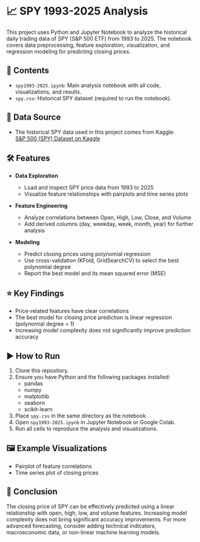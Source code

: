 # 📈 SPY 1993-2025 Analysis

This project uses Python and Jupyter Notebook to analyze the historical daily trading data of SPY (S&P 500 ETF) from 1993 to 2025. The notebook covers data preprocessing, feature exploration, visualization, and regression modeling for predicting closing prices.

## 📂 Contents

- `spy1993-2025.ipynb`: Main analysis notebook with all code, visualizations, and results.
- `spy.csv`: Historical SPY dataset (required to run the notebook).

## 🔗 Data Source

- The historical SPY data used in this project comes from Kaggle:  
  [S&P 500 (SPY) Dataset on Kaggle](https://www.kaggle.com/datasets/gkitchen/s-and-p-500-spy/data)

## 🛠️ Features

- **Data Exploration**  
  - Load and inspect SPY price data from 1993 to 2025
  - Visualize feature relationships with pairplots and time series plots

- **Feature Engineering**  
  - Analyze correlations between Open, High, Low, Close, and Volume
  - Add derived columns (day, weekday, week, month, year) for further analysis

- **Modeling**  
  - Predict closing prices using polynomial regression
  - Use cross-validation (KFold, GridSearchCV) to select the best polynomial degree
  - Report the best model and its mean squared error (MSE)

## ⭐ Key Findings

- Price-related features have clear correlations
- The best model for closing price prediction is linear regression (polynomial degree = 1)
- Increasing model complexity does not significantly improve prediction accuracy

## ▶️ How to Run

1. Clone this repository.
2. Ensure you have Python and the following packages installed:
    - pandas
    - numpy
    - matplotlib
    - seaborn
    - scikit-learn
3. Place `spy.csv` in the same directory as the notebook.
4. Open `spy1993-2025.ipynb` in Jupyter Notebook or Google Colab.
5. Run all cells to reproduce the analysis and visualizations.

## 🖼️ Example Visualizations

- Pairplot of feature correlations
- Time series plot of closing prices

## 📝 Conclusion

The closing price of SPY can be effectively predicted using a linear relationship with open, high, low, and volume features. Increasing model complexity does not bring significant accuracy improvements. For more advanced forecasting, consider adding technical indicators, macroeconomic data, or non-linear machine learning models.

